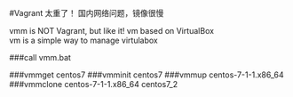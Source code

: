 #Vagrant 太重了！ 国内网络问题，镜像很慢

vmm is NOT Vagrant, but like it! 
vm based on VirtualBox  
vm is a simple way to manage  virtulabox 



###call vmm.bat

###vmmget centos7
###vmminit centos7
###vmmup  centos-7-1-1.x86_64
###vmmclone  centos-7-1-1.x86_64  centos7_2
